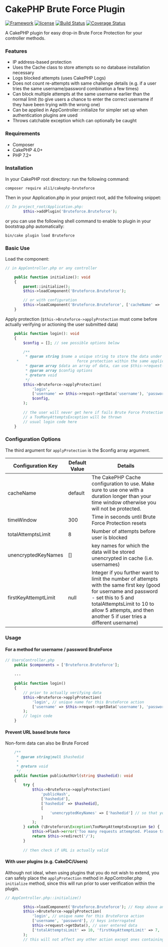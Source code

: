 # CakePHP Brute Force Plugin

[![Framework](https://img.shields.io/badge/Framework-CakePHP%204.x-orange.svg)](http://cakephp.org)
[![license](https://img.shields.io/github/license/ali1/cakephp-bruteforce.svg?maxAge=2592000)](/blob/master/LICENSE)
[![Build Status](https://travis-ci.org/Ali1/cakephp-bruteforce.svg?branch=master)](https://travis-ci.org/Ali1/cakephp-bruteforce)
[![Coverage Status](https://coveralls.io/repos/github/Ali1/cakephp-bruteforce/badge.svg?branch=master)](https://coveralls.io/github/Ali1/cakephp-bruteforce?branch=master)

A CakePHP plugin for easy drop-in Brute Force Protection for your controller methods. 

### Features
* IP address-based protection
* Uses the Cache class to store attempts so no database installation necessary
* Logs blocked attempts (uses CakePHP Logs)
* Does not count re-attempts with same challenge details (e.g. if a user tries the same username/password combination a few times)
* Can block multiple attempts at the same username earlier than the normal limit (to give users a chance to enter the correct username if they have been trying with the wrong one)
* Can be applied in AppController::initialize for simpler set up when authentication plugins are used
* Throws catchable exception which can optionally be caught

### Requirements

* Composer
* CakePHP 4.0+
* PHP 7.2+

### Installation

In your CakePHP root directory: run the following command:

```
composer require ali1/cakephp-bruteforce
```

Then in your Application.php in your project root, add the following snippet:

```php
// In project_root/Application.php:
        $this->addPlugin('Bruteforce.Bruteforce');
```

or you can use the following shell command to enable to plugin in your bootstrap.php automatically:

```
bin/cake plugin load Bruteforce
```

### Basic Use

Load the component:
````php
// in AppController.php or any controller

    public function initialize(): void
    {
        parent::initialize();
        $this->loadComponent('Bruteforce.Bruteforce');

        // or with configuration
        $this->loadComponent('Bruteforce.Bruteforce', ['cacheName' => 'Bruteforce']);
    }
````

Apply protection (`$this->Bruteforce->applyProtection` must come before actually verifying or actioning the user submitted data)

````php
    public function login(): void
    {
        $config = []; // see possible options below

        /**
         * @param string $name a unique string to store the data under (different $name for different uses of Brute
     *                          force protection within the same application.
         * @param array $data an array of data, can use $this->request->getData()
         * @param array $config options
         * @return void
         */
        $this->Bruteforce->applyProtection(
            'login',
            ['username' => $this->requst->getData('username'), 'password' => $this->requst->getData('password')],
            $config,            
        );
        
        // the user will never get here if fails Brute Force Protection
        // a TooManyAttemptsException will be thrown
        // usual login code here
    }
````

### Configuration Options

The third argument for `applyProtection` is the $config array argument.

|Configuration Key|Default Value|Details|
|---|---|---|
|cacheName|default|The CakePHP Cache configuration to use. Make sure to use one with a duration longer than your time window otherwise you will not be protected.|
|timeWindow|300|Time in seconds until Brute Force Protection resets|
|totalAttemptsLimit|8|Number of attempts before user is blocked|
|unencryptedKeyNames|[]| key names for which the data will be stored unencrypted in cache (i.e. usernames)|
|firstKeyAttemptLimit|null|Integer if you further want to limit the number of attempts with the same first key (good for username and password - set this to 5 and totalAttemptsLimit to 10 to allow 5 attempts, and then another 5 if user tries a different username)|


### Usage

#### For a method for username / password BruteForce

```php
// UsersController.php
    public $components = ['Bruteforce.Bruteforce'];
    
    ...
    
    public function login()
    {
        // prior to actually verifying data
        $this->Bruteforce->applyProtection(
            'login', // unique name for this BruteForce action
            ['username' => $this->requst->getData('username'), 'password' => $this->requst->getData('password')],
        );
        // login code
    }
```

#### Prevent URL based brute force

Non-form data can also be Brute Forced

````php
    /**
     * @param string|null $hashedid
     *
     * @return void
     */
    public function publicAuthUrl(string $hashedid): void
    {
        try {
            $this->Bruteforce->applyProtection(
                'publicHash',
                ['hashedid'],
                ['hashedid' => $hashedid],
                [
                    'unencryptedKeyNames' => ['hashedid'] // so that you can see what has been attempted in logs/cache
                ]
            );
        } catch (\Bruteforce\Exception\TooManyAttemptsException $e) {
            $this->Flash->error('Too many requests attempted. Please try again in a few minutes');
            return $this->redirect('/');
        }
        
        // then check if URL is actually valid
````

#### With user plugins (e.g. CakeDC/Users)

Although not ideal, when using plugins that you do not wish to extend, you can safely place the `applyProtection` method in AppController.php `initialize` method, since this will run prior to user verification within the plugin.

```php
// AppController.php::initialize()

        $this->loadComponent('Bruteforce.Bruteforce'); // Keep above any authentication components if running on initialize (default)
        $this->Bruteforce->applyProtection(
            'login', // unique name for this BruteForce action
            ['username', 'password'], // keys interrogated
            $this->request->getData(), // user entered data
            ['totalAttemptsLimit' => 10, 'firstKeyAttemptLimit' => 7, 'unencryptedKeyNames' => ['username']], // options, see below
        );
        // this will not affect any other action except ones containing the username and password data points in $this->request->getData()
```

